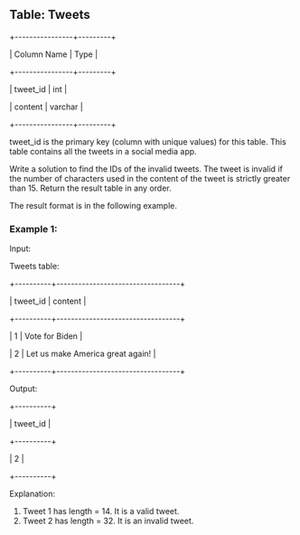## Table: Tweets

+----------------+---------+

| Column Name    | Type    |

+----------------+---------+

| tweet_id       | int     |

| content        | varchar |

+----------------+---------+

tweet_id is the primary key (column with unique values) for this table.
This table contains all the tweets in a social media app.

Write a solution to find the IDs of the invalid tweets. The tweet is invalid if the number of characters used in the content of the tweet is strictly greater than 15.
Return the result table in any order.

The result format is in the following example.

### Example 1:

Input: 

Tweets table:

+----------+----------------------------------+

| tweet_id | content                          |

+----------+----------------------------------+

| 1        | Vote for Biden                   |

| 2        | Let us make America great again! |

+----------+----------------------------------+

Output: 

+----------+

| tweet_id |

+----------+

| 2        |

+----------+

Explanation: 
1. Tweet 1 has length = 14. It is a valid tweet.
2. Tweet 2 has length = 32. It is an invalid tweet.

